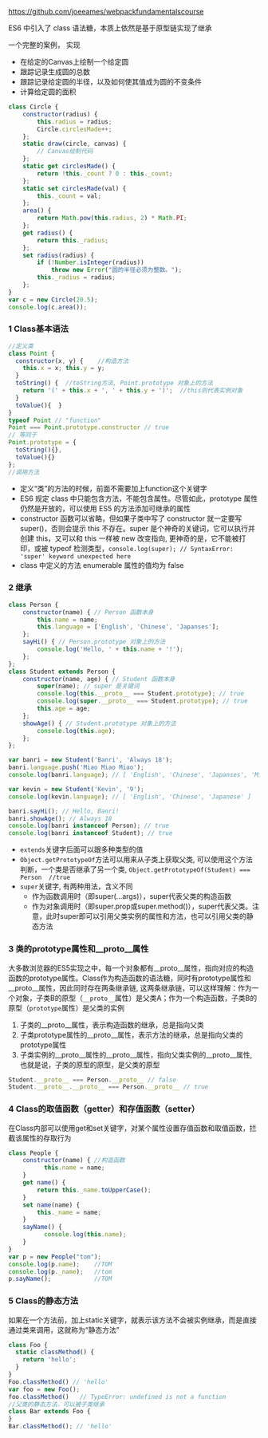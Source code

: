 https://github.com/joeeames/webpackfundamentalscourse

ES6 中引入了 class 语法糖，本质上依然是基于原型链实现了继承

一个完整的案例， 实现

- 在给定的Canvas上绘制一个给定圆
- 跟踪记录生成圆的总数
- 跟踪记录给定圆的半径，以及如何使其值成为圆的不变条件
- 计算给定圆的面积

```javascript
class Circle {
    constructor(radius) {
        this.radius = radius;
        Circle.circlesMade++;
    };
    static draw(circle, canvas) {
        // Canvas绘制代码
    };
    static get circlesMade() {
        return !this._count ? 0 : this._count;
    };
    static set circlesMade(val) {
        this._count = val;
    };
    area() {
        return Math.pow(this.radius, 2) * Math.PI;
    };
    get radius() {
        return this._radius;
    };
    set radius(radius) {
        if (!Number.isInteger(radius))
            throw new Error("圆的半径必须为整数。");
        this._radius = radius;
    };
}
var c = new Circle(20.5);
console.log(c.area());
```

### 1 Class基本语法

```javascript
//定义类
class Point {
  constructor(x, y) {    //构造方法
    this.x = x; this.y = y;
  }
  toString() {  //toString方法, Point.prototype 对象上的方法
    return '(' + this.x + ', ' + this.y + ')';  //this则代表实例对象
  }
  toValue(){  }
}
typeof Point // "function"
Point === Point.prototype.constructor // true
// 等同于
Point.prototype = {
  toString(){},
  toValue(){}
};
//调用方法

```

- 定义“类”的方法的时候，前面不需要加上function这个关键字
- ES6 规定 class 中只能包含方法，不能包含属性。尽管如此，prototype 属性仍然是开放的，可以使用 ES5 的方法添加可继承的属性
- constructor 函数可以省略，但如果子类中写了 constructor 就一定要写 super()，否则会提示 this 不存在。super 是个神奇的关键词，它可以执行并创建 this，又可以和 this 一样被 new 改变指向, 更神奇的是，它不能被打印，或被 typeof 检测类型，`console.log(super); // SyntaxError: 'super' keyword unexpected here`
- class 中定义的方法 enumerable 属性的值均为 false

### 2 继承

```javascript
class Person {
    constructor(name) { // Person 函数本身
        this.name = name;
        this.language = ['English', 'Chinese', 'Japanses'];
    };
    sayHi() { // Person.prototype 对象上的方法
        console.log('Hello, ' + this.name + '!');
    };
};
class Student extends Person {
    constructor(name, age) { // Student 函数本身
        super(name); // super 是关键词
        console.log(this.__proto__ === Student.prototype); // true
        console.log(super.__proto__ === Student.prototype); // true
        this.age = age;
    };
    showAge() { // Student.prototype 对象上的方法
        console.log(this.age);
    };
};

var banri = new Student('Banri', 'Always 18');
banri.language.push('Miao Miao Miao');
console.log(banri.language); // [ 'English', 'Chinese', 'Japanses', 'Miao Miao Miao' ]

var kevin = new Student('Kevin', '9');
console.log(kevin.language); // [ 'English', 'Chinese', 'Japanese' ]

banri.sayHi(); // Hello, Banri!
banri.showAge(); // Always 18
console.log(banri instanceof Person); // true
console.log(banri instanceof Student); // true
```

- `extends`关键字后面可以跟多种类型的值
- `Object.getPrototypeOf`方法可以用来从子类上获取父类, 可以使用这个方法判断，一个类是否继承了另一个类, `Object.getPrototypeOf(Student) === Person  //true`
- `super`关键字, 有两种用法，含义不同
  - 作为函数调用时（即super(...args)），super代表父类的构造函数
  - 作为对象调用时（即super.prop或super.method()），super代表父类。注意，此时super即可以引用父类实例的属性和方法，也可以引用父类的静态方法

### 3 类的prototype属性和__proto__属性

大多数浏览器的ES5实现之中，每一个对象都有__proto__属性，指向对应的构造函数的prototype属性。Class作为构造函数的语法糖，同时有prototype属性和__proto__属性，因此同时存在两条继承链, 这两条继承链，可以这样理解：作为一个对象，子类B的原型（`__proto__`属性）是父类A；作为一个构造函数，子类B的原型（`prototype`属性）是父类的实例

1. 子类的__proto__属性，表示构造函数的继承，总是指向父类
2. 子类prototype属性的__proto__属性，表示方法的继承，总是指向父类的prototype属性
3. 子类实例的__proto__属性的__proto__属性，指向父类实例的__proto__属性, 也就是说，子类的原型的原型，是父类的原型

```javascript
Student.__proto__ === Person.__proto__ // false
Student.__proto__.__proto__ === Person.__proto__ // true
```

### 4 Class的取值函数（getter）和存值函数（setter）

在Class内部可以使用get和set关键字，对某个属性设置存值函数和取值函数，拦截该属性的存取行为

```javascript
class People {
    constructor(name) { //构造函数
          this.name = name;
    }
    get name() {
        return this._name.toUpperCase();
    }
    set name(name) {
        this._name = name;
    }
    sayName() {
          console.log(this.name);
    }
}
var p = new People("tom");
console.log(p.name);    //TOM
console.log(p._name);   //tom
p.sayName();            //TOM
```

### 5 Class的静态方法

如果在一个方法前，加上static关键字，就表示该方法不会被实例继承，而是直接通过类来调用，这就称为“静态方法”

```javascript
class Foo {
  static classMethod() {
    return 'hello';
  }
}
Foo.classMethod() // 'hello'
var foo = new Foo();
foo.classMethod()   // TypeError: undefined is not a function
//父类的静态方法，可以被子类继承
class Bar extends Foo {
}
Bar.classMethod(); // 'hello'
```
